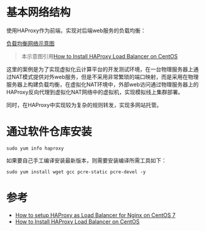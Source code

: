 
# 基本网络结构

使用HAProxy作为前端，实现对后端web服务的负载均衡：

[负载均衡网络示意图](../../img/service/haproxy/load-balancer-graph-1.png)

> 本示意图引用[How to Install HAProxy Load Balancer on CentOS](https://www.upcloud.com/support/haproxy-load-balancer-centos/)

这里的案例是为了实现虚拟化云计算平台的开发测试环境，在一台物理服务器上通过NAT模式提供对外web服务，但是不采用非常繁琐的端口映射，而是采用在物理服务器上构建负载均衡，在虚拟化NAT环境中，外部web访问通过物理服务器上的HAProxy反向代理到虚拟化NAT网络中的虚拟机，实现模拟线上集群部署。

同时，在HAProxy中实现较为复杂的规则转发，实现多网站托管。

# 通过软件仓库安装

```
sudo yum info haproxy
```

如果要自己手工编译安装最新版本，则需要安装编译所需工具如下：

```
sudo yum install wget gcc pcre-static pcre-devel -y
```

# 参考

* [How to setup HAProxy as Load Balancer for Nginx on CentOS 7](https://www.howtoforge.com/tutorial/how-to-setup-haproxy-as-load-balancer-for-nginx-on-centos-7/)
* [How to Install HAProxy Load Balancer on CentOS](https://www.upcloud.com/support/haproxy-load-balancer-centos/)